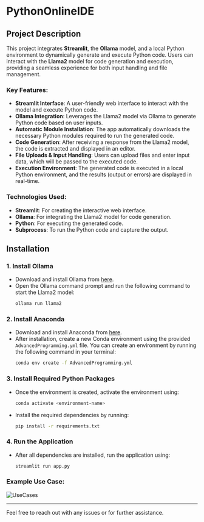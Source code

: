 # PythonOnlineIDE

## Project Description

This project integrates **Streamlit**, the **Ollama** model, and a local Python environment to dynamically generate and execute Python code. Users can interact with the **Llama2** model for code generation and execution, providing a seamless experience for both input handling and file management.

### Key Features:
- **Streamlit Interface**: A user-friendly web interface to interact with the model and execute Python code.
- **Ollama Integration**: Leverages the Llama2 model via Ollama to generate Python code based on user inputs.
- **Automatic Module Installation**: The app automatically downloads the necessary Python modules required to run the generated code.
- **Code Generation**: After receiving a response from the Llama2 model, the code is extracted and displayed in an editor.
- **File Uploads & Input Handling**: Users can upload files and enter input data, which will be passed to the executed code.
- **Execution Environment**: The generated code is executed in a local Python environment, and the results (output or errors) are displayed in real-time.

 

### Technologies Used:
- **Streamlit**: For creating the interactive web interface.
- **Ollama**: For integrating the Llama2 model for code generation.
- **Python**: For executing the generated code.
- **Subprocess**: To run the Python code and capture the output.

## Installation

### 1. Install **Ollama**
   - Download and install Ollama from [here](https://ollama.com).
   - Open the Ollama command prompt and run the following command to start the Llama2 model:
     ```bash
     ollama run llama2
     ```

### 2. Install **Anaconda**
   - Download and install Anaconda from [here](https://www.anaconda.com/products/distribution).
   - After installation, create a new Conda environment using the provided `AdvancedProgramming.yml` file. You can create an environment by running the following command in your terminal:
     ```bash
     conda env create -f AdvancedProgramming.yml
     ```

### 3. Install Required Python Packages
   - Once the environment is created, activate the environment using:
     ```bash
     conda activate <environment-name>
     ```
   - Install the required dependencies by running:
     ```bash
     pip install -r requirements.txt
     ```

### 4. Run the Application
   - After all dependencies are installed, run the application using:
     ```bash
     streamlit run app.py
     ```

### Example Use Case:

![UseCases](https://github.com/user-attachments/assets/9de2c5b8-1b8f-4b6b-995b-4ac37705d046)

---

Feel free to reach out with any issues or for further assistance.
